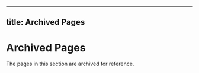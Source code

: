 ----
title: Archived Pages
----

# Archived Pages

The pages in this section are archived for reference.
